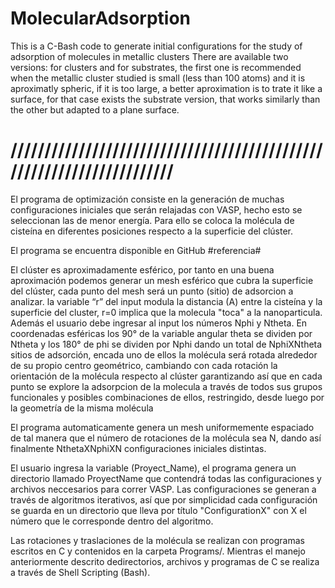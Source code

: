 # MolecularAdsorption
This is a C-Bash code to generate initial configurations for the study of adsorption of molecules in metallic clusters
There are available two versions: for clusters and for substrates, the first one is recommended when the metallic cluster studied is small (less than 100 atoms) and it is aproximatly spheric, if it is too large, a better aproximation is to trate it like a surface, for that case exists  the substrate version, that works similarly than the other but adapted to a plane surface.
# //////////////////////////////////////////////////////////////////////

El programa de optimización consiste en la generación de muchas configuraciones iniciales que serán relajadas con VASP, hecho esto se seleccionan las de menor energía. Para ello se coloca la molécula de cisteína en diferentes posiciones respecto a la superficie del clúster.

El programa se encuentra disponible en GitHub #referencia#

El clúster es aproximadamente esférico, por tanto en una buena aproximación podemos generar un mesh esférico que cubra la superficie del clúster, cada punto del mesh será un punto (sitio) de adsorcion a analizar. la variable “r” del input modula la distancia (A) entre la cisteína y la superficie del cluster, r=0 implica que la molecula "toca" a la nanoparticula. Además el usuario debe ingresar al input los números Nphi y Ntheta. En coordenadas esféricas los 90° de la variable angular theta se dividen por Ntheta y los 180° de phi se dividen por Nphi dando un total de NphiXNtheta sitios de adsorción, encada uno de ellos la molécula será rotada alrededor de su propio centro geométrico, cambiando con cada rotación la orientación de la molécula respecto al clúster garantizando así que en cada punto se explore la adsorpcion de la molecula a través de todos sus grupos funcionales y posibles combinaciones de ellos, restringido, desde luego por la geometría de la misma molécula


El programa automaticamente genera un mesh uniformemente espaciado de tal manera que el número de rotaciones de la molécula sea N, dando así finalmente NthetaXNphiXN configuraciones iniciales distintas.


El usuario ingresa la variable (Proyect_Name), el programa genera un directorio llamado ProyectName que contendrá todas las configuraciones y archivos neccesarios para correr VASP.
Las configuraciones se generan a través de algoritmos iterativos, así que por simplicidad cada configuración se guarda en un directorio que lleva por título "ConfigurationX" con X el número que le corresponde dentro del algoritmo.


Las rotaciones y traslaciones de la molécula se realizan con programas escritos en C y contenidos en la carpeta Programs/. Mientras el manejo anteriormente descrito dedirectorios, archivos y programas de C se realiza a través de Shell Scripting (Bash).




